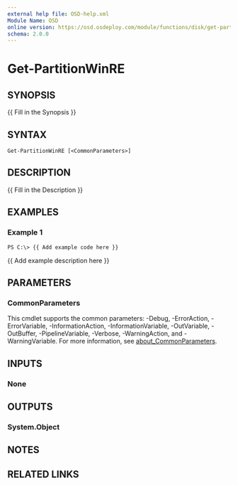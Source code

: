 ```yaml
---
external help file: OSD-help.xml
Module Name: OSD
online version: https://osd.osdeploy.com/module/functions/disk/get-partition
schema: 2.0.0
---
```


# Get-PartitionWinRE

## SYNOPSIS
{{ Fill in the Synopsis }}

## SYNTAX

```
Get-PartitionWinRE [<CommonParameters>]
```

## DESCRIPTION
{{ Fill in the Description }}

## EXAMPLES

### Example 1
```
PS C:\> {{ Add example code here }}
```

{{ Add example description here }}

## PARAMETERS

### CommonParameters
This cmdlet supports the common parameters: -Debug, -ErrorAction, -ErrorVariable, -InformationAction, -InformationVariable, -OutVariable, -OutBuffer, -PipelineVariable, -Verbose, -WarningAction, and -WarningVariable. For more information, see [about_CommonParameters](http://go.microsoft.com/fwlink/?LinkID=113216).

## INPUTS

### None
## OUTPUTS

### System.Object
## NOTES

## RELATED LINKS
